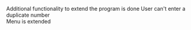 Additional functionality to extend the program is done
User can't enter a duplicate number  
Menu is extended
